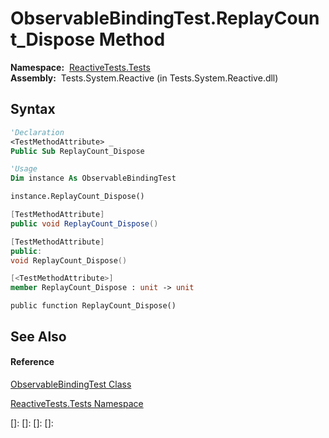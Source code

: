 # ObservableBindingTest.ReplayCount\_Dispose Method

**Namespace:**  [ReactiveTests.Tests](ReactiveTests.Tests\ReactiveTests.Tests.md)  
**Assembly:**  Tests.System.Reactive (in Tests.System.Reactive.dll)

## Syntax

```vb
'Declaration
<TestMethodAttribute> _
Public Sub ReplayCount_Dispose
```

```vb
'Usage
Dim instance As ObservableBindingTest

instance.ReplayCount_Dispose()
```

```csharp
[TestMethodAttribute]
public void ReplayCount_Dispose()
```

```c++
[TestMethodAttribute]
public:
void ReplayCount_Dispose()
```

```fsharp
[<TestMethodAttribute>]
member ReplayCount_Dispose : unit -> unit 
```

```jscript
public function ReplayCount_Dispose()
```

## See Also

#### Reference

[ObservableBindingTest Class](ObservableBindingTest\ObservableBindingTest.md)

[ReactiveTests.Tests Namespace](ReactiveTests.Tests\ReactiveTests.Tests.md)

[]: 
[]: 
[]: 
[]: 